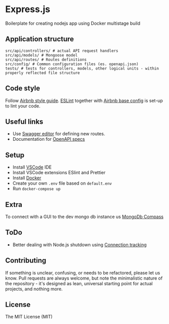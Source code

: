 # Express.js
Boilerplate for creating nodejs app using Docker multistage build

## Application structure

```
src/api/controllers/ # actual API request handlers
src/api/models/ # Mongoose model
src/api/routes/ # Routes definitions
src/config/ # Common configuration files (es. openapi.json)
tests/ # tests for controllers, models, other logical units - within properly reflected file structure
```

## Code style

Follow [Airbnb style guide](https://github.com/airbnb/javascript). [ESLint](http://eslint.org/) together with [Airbnb base config](https://www.npmjs.com/package/eslint-config-airbnb-base) is set-up to lint your code.

## Useful links

- Use [Swagger editor](editor.swagger.io) for defining new routes.
- Documentation for [OpenAPI specs](https://swagger.io/specification/v2/)

## Setup

- Install [VSCode](https://code.visualstudio.com/) IDE
- Install VSCode extensions ESlint and Prettier
- Install [Docker](https://docs.docker.com/install/)
- Create your own `.env` file based on `default.env`
- Run `docker-compose up`

## Extra

To connect with a GUI to the dev mongo db instance us [MongoDb Compass](https://www.mongodb.com/download-center/compass)

## ToDo
- Better dealing with Node.js shutdown using [Connection tracking](https://github.com/hunterloftis/stoppable)

## Contributing

If something is unclear, confusing, or needs to be refactored, please let us know. Pull requests are always welcome, but note the minimalistic nature of the repository - it's designed as lean, universal starting point for actual projects, and nothing more.

## License

The MIT License (MIT)
